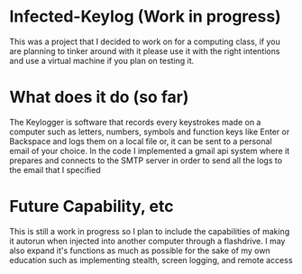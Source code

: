# Infected-Keylog (Work in progress)
This was a project that I decided to work on for a computing class, if you are planning to tinker around with it please use it with the right intentions and use a virtual machine if you plan on testing it. 
# What does it do (so far)
The Keylogger is software that records every keystrokes made on a computer such as letters, numbers, symbols and function keys like Enter or Backspace and logs them on a local file or, it can be sent to a personal email of your choice. In the code I implemented a gmail api system where it prepares and connects to the SMTP server in order to send all the logs to the email that I specified

# Future Capability, etc
This is still a work in progress so I plan to include the capabilities of making it autorun when injected into another computer through a flashdrive. I may also expand it's functions as much as possible for the sake of my own education such as implementing stealth, screen logging, and remote access
